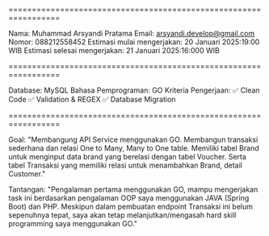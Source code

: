 =================================================================

Nama: Muhammad Arsyandi Pratama
Email: arsyandi.develop@gmail.com
Nomor: 088212558452
Estimasi mulai mengerjakan: 20 Januari 2025:19:00 WIB
Estimasi selesai mengerjakan: 21 Januari 2025:16:000 WIB

=================================================================

Database: MySQL
Bahasa Pemprograman: GO
Kriteria Pengerjaan:
✅ Clean Code
✅ Validation & REGEX
✅ Database Migration

=================================================================

Goal:
"Membangung API Service menggunakan GO. Membangun transaksi sederhana dan relasi One to Many, Many to One table. Memiliki tabel Brand untuk menginput data brand yang berelasi dengan tabel Voucher. Serta tabel Transaksi yang memiliki relasi untuk menambahkan Brand, detail Customer."

Tantangan:
"Pengalaman pertama menggunakan GO, mampu mengerjakan task ini berdasarkan pengalaman OOP saya menggunakan JAVA (Spring Boot) dan PHP. Meskipun dalam pembuatan endpoint Transaksi ini belum sepenuhnya tepat, saya akan tetap melanjutkan/mengasah hard skill programming saya menggunakan GO."
